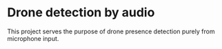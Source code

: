 # Drone detection by audio
This project serves the purpose of drone presence detection purely from microphone input.
